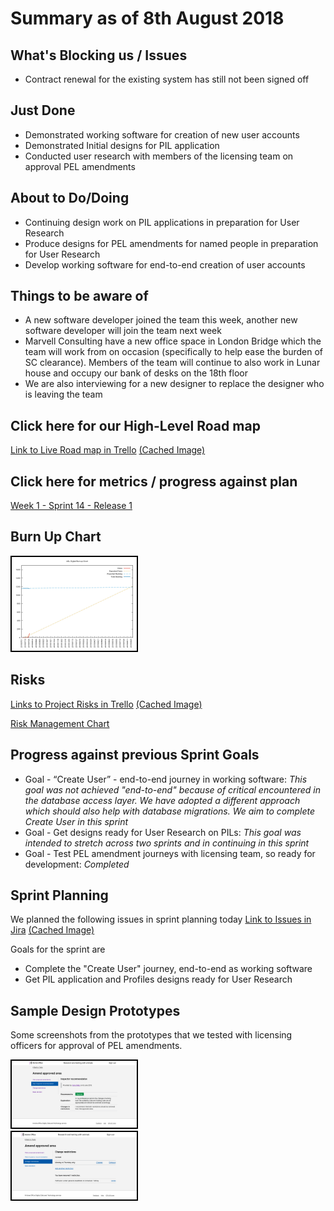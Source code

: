 # Summary as of 8th August 2018 
## What's Blocking us / Issues
* Contract renewal for the existing system has still not been signed off

## Just Done
* Demonstrated working software for creation of new user accounts
* Demonstrated Initial designs for PIL application
* Conducted user research with members of the licensing team on approval PEL amendments

## About to Do/Doing
* Continuing design work on PIL applications in preparation for User Research
* Produce designs for PEL amendments for named people in preparation for User Research
* Develop working software for end-to-end creation of user accounts

## Things to be aware of
* A new software developer joined the team this week, another new software developer will join the team next week
* Marvell Consulting have a new office space in London Bridge which the team will work from on occasion (specifically to help ease the burden of SC clearance).  Members of the team will continue to also work in Lunar house and occupy our bank of desks on the 18th floor
* We are also interviewing for a new designer to replace the designer who is leaving the team

## Click here for our High-Level Road map
[Link to Live Road map in Trello](https://trello.com/b/gDQdE01u/asl-roadmap)    [\(Cached Image\)](graphs/ASLRoadMap08082018.jpg)

## Click here for metrics / progress against plan
[Week 1 - Sprint 14 - Release 1](graphs/progress08082018.png)

## Burn Up Chart
<a href="graphs/burnup08082018.jpg"><img src="graphs/burnup08082018.jpg" alt="HTML5 Icon" width="200" style="border:2px solid black" /></a>

## Risks
[Links to Project Risks in Trello](https://trello.com/b/VuFuCL7t/risk-register-and-kpis-asl-delivery)    [\(Cached Image\)](graphs/ASLRiskRegister08082018.jpg)

[Risk Management Chart](graphs/risk08082018.png)



## Progress against previous Sprint Goals

* Goal - “Create User” - end-to-end journey in working software:
*This goal was not achieved "end-to-end" because of critical encountered in the database access layer. We have adopted a different approach which should also help with database migrations. We aim to complete Create User in this sprint*
* Goal - Get designs ready for User Research on PILs:
*This goal was intended to stretch across two sprints and in continuing in this sprint*
* Goal - Test PEL amendment journeys with licensing team, so ready for development:
*Completed*

## Sprint Planning
We planned the following issues in sprint planning today [Link to Issues in Jira](https://jira.digital.homeoffice.gov.uk/secure/RapidBoard.jspa?rapidView=261)    [\(Cached Image\)](graphs/sprint08082018.png)

Goals for the sprint are
* Complete the "Create User" journey, end-to-end as working software
* Get PIL application and Profiles designs ready for User Research

## Sample Design Prototypes
Some screenshots from the prototypes that we tested with licensing officers for approval of PEL amendments.

<a href="graphs/proto1_08082018.png"><img src="graphs/proto1_08082018.png" alt="HTML5 Icon" width="200" style="border:2px solid black" /></a>
<br>
<a href="graphs/proto2_08082018.png"><img src="graphs/proto2_08082018.png" alt="HTML5 Icon" width="200" style="border:2px solid black" /></a>
